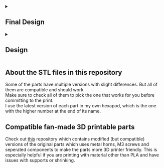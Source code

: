 <details>
    <summary>
        <h2>Final Design</h2>
    </summary>
    <div>
        <img src="/Images/red.png" height="400"/>
    </div>
</details>

<details>
    <summary>
        <h2>Design</h2>
    </summary>
    <div>
        <h3>Front View</h3>
        <img src="/Images/front-view.png" height="400"/>
    </div>
    <div>
        <h3>Back View</h3>
        <img src="/Images/back-view.png" height="400"/>
    </div>
    <div>
        <h3>Leg Components</h3>
        <img src="/Images/leg-components.png" height="400"/>
    </div>
    <div>
        <h3>Leg Assembly</h3>
        <img src="/Images/leg.png" height="400"/>
    </div>
    <div>
        <h3>Tibia Components</h3>
        <img src="/Images/tibia-components.png" height="400"/>
    </div>
    <div>
        <h3>Servo Orientation</h3>
        <img src="/Images/servo_orientation.png" height="400"/>
    </div>
    <div>
        <h3>Top View</h3>
        <img src="/Images/top.png" height="400"/>
    </div>
</details>

## About the STL files in this repository

Some of the parts have multiple versions with slight differences. But all of them are compatible and should work.  
Make sure to check all of them to pick the one that works for you before committing to the print.  
I use the latest version of each part in my own hexapod, which is the one with the higher number at the end of its name.

## Compatible fan-made 3D printable parts

Check out [this](https://github.com/almelnz2005/hexapod) repository which contains modified (but compatible) versions of the original parts which uses metal horns, M3 screws and seperated components to make the parts more 3D printer friendly. This is especially helpful if you are printing with material other than PLA and have issues with supports or shrinking.
